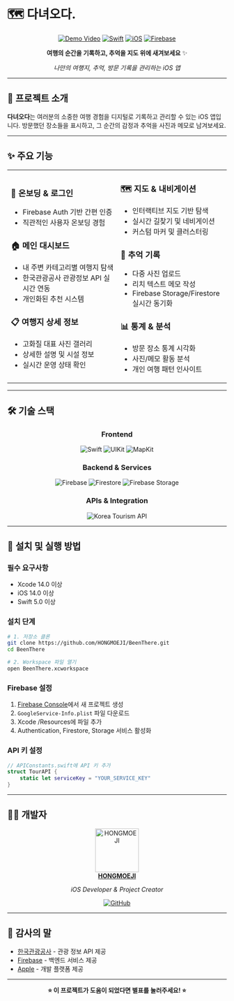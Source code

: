 # 🗺️ 다녀오다.

<div align="center">

[![Demo Video](https://img.shields.io/badge/YouTube-Project%20Demo-FF0000?style=for-the-badge&logo=youtube&logoColor=white)](https://youtu.be/SrLem1iYHn8)
[![Swift](https://img.shields.io/badge/Swift-FA7343?style=for-the-badge&logo=swift&logoColor=white)](https://swift.org/)
[![iOS](https://img.shields.io/badge/iOS-000000?style=for-the-badge&logo=ios&logoColor=white)](https://developer.apple.com/ios/)
[![Firebase](https://img.shields.io/badge/Firebase-FFCA28?style=for-the-badge&logo=firebase&logoColor=black)](https://firebase.google.com/)

**여행의 순간을 기록하고, 추억을 지도 위에 새겨보세요** ✨

*나만의 여행지, 추억, 방문 기록을 관리하는 iOS 앱*

</div>

---

## 🌟 프로젝트 소개

**다녀오다**는 여러분의 소중한 여행 경험을 디지털로 기록하고 관리할 수 있는 iOS 앱입니다. 
방문했던 장소들을 표시하고, 그 순간의 감정과 추억을 사진과 메모로 남겨보세요.

---

## ✨ 주요 기능

<table>
<tr>
<td width="50%">

### 🚪 **온보딩 & 로그인**
- Firebase Auth 기반 간편 인증
- 직관적인 사용자 온보딩 경험

### 🏠 **메인 대시보드**
- 내 주변 카테고리별 여행지 탐색
- 한국관광공사 관광정보 API 실시간 연동
- 개인화된 추천 시스템

### 📋 **여행지 상세 정보**
- 고화질 대표 사진 갤러리
- 상세한 설명 및 시설 정보
- 실시간 운영 상태 확인

</td>
<td width="50%">

### 🗺️ **지도 & 내비게이션**
- 인터랙티브 지도 기반 탐색
- 실시간 길찾기 및 네비게이션
- 커스텀 마커 및 클러스터링

### 💭 **추억 기록**
- 다중 사진 업로드
- 리치 텍스트 메모 작성
- Firebase Storage/Firestore 실시간 동기화

### 📊 **통계 & 분석**
- 방문 장소 통계 시각화
- 사진/메모 활동 분석
- 개인 여행 패턴 인사이트

</td>
</tr>
</table>

---

## 🛠️ 기술 스택

<div align="center">

### **Frontend**
![Swift](https://img.shields.io/badge/Swift-FA7343?style=for-the-badge&logo=swift&logoColor=white)
![UIKit](https://img.shields.io/badge/UIKit-2396F3?style=for-the-badge&logo=apple&logoColor=white)
![MapKit](https://img.shields.io/badge/MapKit-4A90E2?style=for-the-badge&logo=apple&logoColor=white)

### **Backend & Services**
![Firebase](https://img.shields.io/badge/Firebase-FFCA28?style=for-the-badge&logo=firebase&logoColor=black)
![Firestore](https://img.shields.io/badge/Firestore-FF6F00?style=for-the-badge&logo=firebase&logoColor=white)
![Firebase Storage](https://img.shields.io/badge/Firebase_Storage-FF8C00?style=for-the-badge&logo=firebase&logoColor=white)

### **APIs & Integration**
![Korea Tourism API](https://img.shields.io/badge/한국관광공사_API-00A86B?style=for-the-badge&logo=southkorea&logoColor=white)

</div>

---

## 🚀 설치 및 실행 방법

### **필수 요구사항**
- Xcode 14.0 이상
- iOS 14.0 이상
- Swift 5.0 이상

### **설치 단계**

```bash
# 1. 저장소 클론
git clone https://github.com/HONGMOEJI/BeenThere.git
cd BeenThere

# 2. Workspace 파일 열기
open BeenThere.xcworkspace
```

### **Firebase 설정**

1. [Firebase Console](https://console.firebase.google.com/)에서 새 프로젝트 생성
2. `GoogleService-Info.plist` 파일 다운로드
3. Xcode /Resources에 파일 추가
4. Authentication, Firestore, Storage 서비스 활성화

### **API 키 설정**

```swift
// APIConstants.swift에 API 키 추가
struct TourAPI {
    static let serviceKey = "YOUR_SERVICE_KEY"
}
```

---

## 👨‍💻 개발자

<div align="center">

<a href="https://github.com/HONGMOEJI">
  <img src="https://github.com/HONGMOEJI.png" width="100px" alt="HONGMOEJI"/>
  <br/>
  <strong>HONGMOEJI</strong>
</a>

*iOS Developer & Project Creator*

[![GitHub](https://img.shields.io/badge/GitHub-100000?style=for-the-badge&logo=github&logoColor=white)](https://github.com/HONGMOEJI)

</div>

---

## 🙏 감사의 말

- [한국관광공사](https://www.visitkorea.or.kr/) - 관광 정보 API 제공
- [Firebase](https://firebase.google.com/) - 백엔드 서비스 제공
- [Apple](https://developer.apple.com/) - 개발 플랫폼 제공

---

<div align="center">

**⭐ 이 프로젝트가 도움이 되었다면 별표를 눌러주세요! ⭐**
</div>
